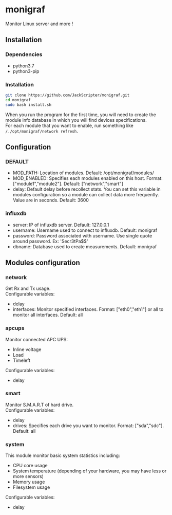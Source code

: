 # monigraf
Monitor Linux server and more !

## Installation
### Dependencies
* python3.7
* python3-pip

### Installation
```bash
git clone https://github.com/JackScripter/monigraf.git
cd monigraf
sudo bash install.sh
```
When you run the program for the first time, you will need to create the module info database in which you will find devices specifications.\
For each module that you want to enable, run something like `/./opt/monigraf/network refresh`.

## Configuration
### DEFAULT
- MOD_PATH: Location of modules. Default: /opt/monigraf/modules/
- MOD_ENABLED: Specifies each modules enabled on this host. Format: ["module1","module2"]. Default: ["network","smart"]
- delay: Default delay before recollect stats. You can set this variable in modules configuration so a module can collect data more frequently. Value are in seconds. Default: 3600

### influxdb
- server: IP of influxdb server. Default: 127.0.0.1
- username: Username used to connect to influxdb. Default: monigraf
- password: Password associated with username. Use single quote around password. Ex: 'Secr3tPa$$'
- dbname: Database used to create measurements. Default: monigraf

Modules configuration
--
### network
Get Rx and Tx usage.\
Configurable variables:
- delay
- interfaces: Monitor specified interfaces. Format: ["eth0","eth1"] or all to monitor all interfaces. Default: all

### apcups
Monitor connected APC UPS:
- Inline voltage
- Load
- Timeleft

Configurable variables:
- delay

### smart
Monitor S.M.A.R.T of hard drive.\
Configurable variables:
- delay
- drives: Specifies each drive you want to monitor. Format: ["sda","sdc"]. Default: all

### system
This module monitor basic system statistics including:
- CPU core usage
- System temperature (depending of your hardware, you may have less or more sensors)
- Memory usage
- Filesystem usage

Configurable variables:
- delay

